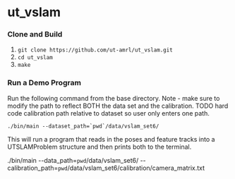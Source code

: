 # ut_vslam

### Clone and Build
1. `git clone https://github.com/ut-amrl/ut_vslam.git` 
1. `cd ut_vslam`
1. `make`

### Run a Demo Program
Run the following command from the base directory. Note - make sure to modify the path to reflect BOTH the data set and the calibration. TODO hard code calibration path relative to dataset so user only enters one path.

    ./bin/main --dataset_path=`pwd`/data/vslam_set6/

This will run a program that reads in the poses and feature tracks into a UTSLAMProblem structure and then prints both to the terminal.

./bin/main --data_path=`pwd`/data/vslam_set6/ --calibration_path=`pwd`/data/vslam_set6/calibration/camera_matrix.txt
